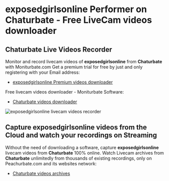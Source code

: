 # exposedgirlsonline Performer on Chaturbate - Free LiveCam videos downloader

## Chaturbate Live Videos Recorder

Monitor and record livecam videos of **exposedgirlsonline** from **Chaturbate** with Moniturbate.com
Get a premium trial for free by just and only registering with your Email address:
* [exposedgirlsonline Premium videos downloader](https://moniturbate.com/request-demo-licence-key.html)

Free livecam videos downloader - Moniturbate Software:
* [Chaturbate videos downloader](https://moniturbate.com/moniturbate-download-software.html)

![exposedgirlsonline livecam videos recorder](https://peachurnet.com/templates/moniturbate-software.png)


## Capture exposedgirlsonline videos from the Cloud and watch your recordings on Streaming

Without the need of downloading a software, capture **exposedgirlsonline** livecam videos from **Chaturbate** 100% online.
Watch Livecam archives from **Chaturbate** unlimitedly from thousands of existing recordings, only on Peachurbate.com and its websites network:
* [Chaturbate videos archives](https://peachurnet.com/)